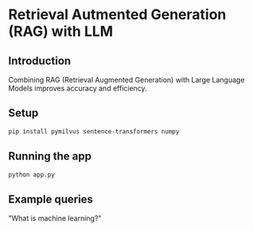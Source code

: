 # Retrieval Autmented Generation (RAG) with LLM

## Introduction

Combining RAG (Retrieval Augmented Generation) with Large Language Models improves accuracy and efficiency.

## Setup

```bash
pip install pymilvus sentence-transformers numpy
```

## Running the app

```bash
python app.py
```

## Example queries

"What is machine learning?"
